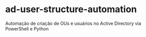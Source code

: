 # ad-user-structure-automation
Automação de criação de OUs e usuários no Active Directory via PowerShell e Python
